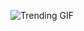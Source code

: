 
<!-- GIF_SECTION -->
![Trending GIF](https://media0.giphy.com/media/v1.Y2lkPThiYjIxNzcyZ3Bhc3BpcGFmbndjaWFtdDJjNzlqejFuZDNoc3NhZnRtbm11eHg4ZSZlcD12MV9naWZzX3NlYXJjaCZjdD1n/SSM6HdOicCahnOZ5hM/giphy.gif)
<!-- END_GIF_SECTION -->
